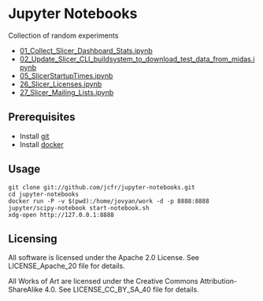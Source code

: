 Jupyter Notebooks
=================

Collection of random experiments

* [01_Collect_Slicer_Dashboard_Stats.ipynb](http://nbviewer.jupyter.org/github/jcfr/jupyter-notebooks/blob/master/01_Collect_Slicer_Dashboard_Stats.ipynb)
* [02_Update_Slicer_CLI_buildsystem_to_download_test_data_from_midas.ipynb](http://nbviewer.jupyter.org/github/jcfr/jupyter-notebooks/blob/master/02_Update_Slicer_CLI_buildsystem_to_download_test_data_from_midas.ipynb)
* [05_SlicerStartupTimes.ipynb](http://nbviewer.jupyter.org/github/jcfr/jupyter-notebooks/blob/master/05_SlicerStartupTimes.ipynb)
* [26_Slicer_Licenses.ipynb](http://nbviewer.jupyter.org/github/jcfr/jupyter-notebooks/blob/master/26_Slicer_Licenses.ipynb)
* [27_Slicer_Mailing_Lists.ipynb](http://nbviewer.jupyter.org/github/jcfr/jupyter-notebooks/blob/master/27_Slicer_Mailing_Lists.ipynb)

Prerequisites
-------------

* Install [git](https://git-scm.com/)
* Install [docker](https://docs.docker.com/engine/installation/)

Usage
-----

```
git clone git://github.com/jcfr/jupyter-notebooks.git
cd jupyter-notebooks
docker run -P -v $(pwd):/home/jovyan/work -d -p 8888:8888 jupyter/scipy-notebook start-notebook.sh
xdg-open http://127.0.0.1:8888
```

Licensing
---------

All software is licensed under the Apache 2.0 License. See LICENSE_Apache_20 file for details.

All Works of Art are licensed under the Creative Commons Attribution-ShareAlike 4.0.
See LICENSE_CC_BY_SA_40 file for details.


